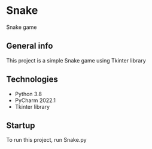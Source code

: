 # Snake
Snake game

## General info
This project is a simple Snake game using Tkinter library 

## Technologies
* Python 3.8
* PyCharm 2022.1
* Tkinter library

## Startup
To run this project, run Snake.py
